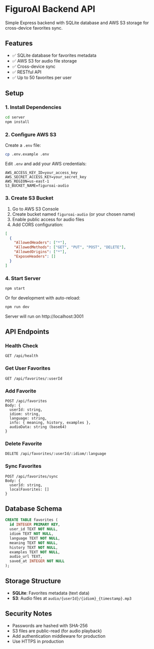 # FiguroAI Backend API

Simple Express backend with SQLite database and AWS S3 storage for cross-device favorites sync.

## Features

- ✅ SQLite database for favorites metadata
- ✅ AWS S3 for audio file storage
- ✅ Cross-device sync
- ✅ RESTful API
- ✅ Up to 50 favorites per user

## Setup

### 1. Install Dependencies

```bash
cd server
npm install
```

### 2. Configure AWS S3

Create a `.env` file:

```bash
cp .env.example .env
```

Edit `.env` and add your AWS credentials:

```env
AWS_ACCESS_KEY_ID=your_access_key
AWS_SECRET_ACCESS_KEY=your_secret_key
AWS_REGION=us-east-1
S3_BUCKET_NAME=figuroai-audio
```

### 3. Create S3 Bucket

1. Go to AWS S3 Console
2. Create bucket named `figuroai-audio` (or your chosen name)
3. Enable public access for audio files
4. Add CORS configuration:

```json
[
  {
    "AllowedHeaders": ["*"],
    "AllowedMethods": ["GET", "PUT", "POST", "DELETE"],
    "AllowedOrigins": ["*"],
    "ExposeHeaders": []
  }
]
```

### 4. Start Server

```bash
npm start
```

Or for development with auto-reload:

```bash
npm run dev
```

Server will run on http://localhost:3001

## API Endpoints

### Health Check
```
GET /api/health
```

### Get User Favorites
```
GET /api/favorites/:userId
```

### Add Favorite
```
POST /api/favorites
Body: {
  userId: string,
  idiom: string,
  language: string,
  info: { meaning, history, examples },
  audioData: string (base64)
}
```

### Delete Favorite
```
DELETE /api/favorites/:userId/:idiom/:language
```

### Sync Favorites
```
POST /api/favorites/sync
Body: {
  userId: string,
  localFavorites: []
}
```

## Database Schema

```sql
CREATE TABLE favorites (
  id INTEGER PRIMARY KEY,
  user_id TEXT NOT NULL,
  idiom TEXT NOT NULL,
  language TEXT NOT NULL,
  meaning TEXT NOT NULL,
  history TEXT NOT NULL,
  examples TEXT NOT NULL,
  audio_url TEXT,
  saved_at INTEGER NOT NULL
);
```

## Storage Structure

- **SQLite**: Favorites metadata (text data)
- **S3**: Audio files at `audio/{userId}/{idiom}_{timestamp}.mp3`

## Security Notes

- Passwords are hashed with SHA-256
- S3 files are public-read (for audio playback)
- Add authentication middleware for production
- Use HTTPS in production
